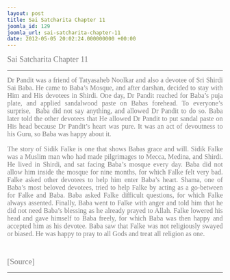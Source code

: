 ```yaml
---
layout: post
title: Sai Satcharita Chapter 11
joomla_id: 129
joomla_url: sai-satcharita-chapter-11
date: 2012-05-05 20:02:24.000000000 +00:00
---
```

<p><span style="font-family: trebuchet ms,geneva; font-size: 14pt; color: #808080;">Sai Satcharita Chapter 11<br /></span></p>
<hr />
<div style="line-height: normal; text-align: justify;"><span style="font-family: trebuchet ms,geneva; font-size: 12pt; color: #808080;">Dr Pandit was a friend of Tatyasaheb Noolkar and also a devotee of Sri Shirdi Sai Baba. He came to Baba’s Mosque, and after darshan, decided to stay with Him and His devotees in Shirdi. One day, Dr Pandit reached for Baba’s puja plate, and applied sandalwood paste on Babas forehead. To everyone’s surprise,&nbsp; Baba did not say anything, and allowed Dr Pandit to do so. Baba later told the other devotees that He allowed Dr Pandit to put sandal paste on His head because Dr Pandit’s heart was pure. It was an act of devoutness to his Guru, so Baba was happy about it.&nbsp;</span></div>
<div style="line-height: normal; text-align: justify;">&nbsp;</div>
<div style="line-height: normal; text-align: justify;"><span style="font-family: 'Georgia','serif'; font-size: 12pt;"><span style="font-family: trebuchet ms,geneva; color: #808080;">The story of Sidik Falke is one that shows Babas grace and will. Sidik Falke was a Muslim man who had made pilgrimages to Mecca, Medina, and Shirdi. He lived in Shirdi, and sat facing Baba’s mosque every day. Baba did not allow him inside the mosque for nine months, for which Falke felt very bad. Falke asked other devotees to help him enter Baba’s heart. Shama, one of Baba’s most beloved devotees, tried to help Falke by acting as a go-between for Falke and Baba. Baba asked Falke difficult questions, for which Falke always assented. Finally, Baba went to Falke with anger and told him that he did not need Baba’s blessing as he already prayed to Allah. Falke lowered his head and gave himself to Baba freely, for which Baba was then happy and accepted him as his devotee. Baba saw that Falke was not religiously swayed or biased. He was happy to pray to all Gods and treat all religion as one. </span><br /></span></div>
<p>&nbsp;</p>
<p><span style="font-family: trebuchet ms,geneva; font-size: 14pt; color: #808080;">[Source]</span></p>
<hr />
<p>&nbsp;</p>
